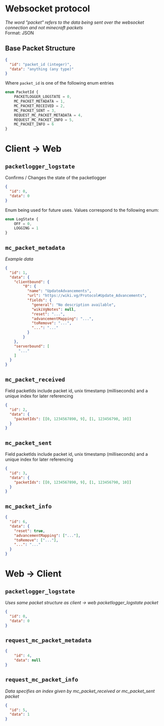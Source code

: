 # Websocket protocol

*The word "packet" refers to the data being sent over the websocket connection and not minecraft packets*  
Format: JSON

## Base Packet Structure

````json
{
  "id": "packet_id (integer)",
  "data": "anything (any type)"
}
````

Where ``packet_id`` is one of the following enum entries

````ts
enum PacketId {
    PACKETLOGGER_LOGSTATE = 0,
    MC_PACKET_METADATA = 1,
    MC_PACKET_RECEIVED = 2,
    MC_PACKET_SENT = 3,
    REQUEST_MC_PACKET_METADATA = 4,
    REQUEST_MC_PACKET_INFO = 5,
    MC_PACKET_INFO = 6
}
````

# Client -> Web

## ``packetlogger_logstate``

Confirms / Changes the state of the packetlogger

````json
{
  "id": 0,
  "data": 0
}
````

Enum being used for future uses. Values correspond to the following enum:

````ts
enum LogState {
    OFF = 0,
    LOGGING = 1
}
````

## ``mc_packet_metadata``

*Example data*

````json
{
  "id": 1,
  "data": {
    "clientbound": {
        "0": {
          "name": "UpdateAdvancements",
          "url": "https://wiki.vg/Protocol#Update_Advancements",
          "fields": {
            "general": "No description available",
            "wikiVgNotes": null,
            "reset": "...",
            "advancementMapping": "...",
            "toRemove": "...",
            "...": "..."
          }
        }
    },
    "serverbound": [
      "..."
    ]
  }
}
````

## ``mc_packet_received``

Field packetIds include packet id, unix timestamp (milliseconds) and a unique index for later referencing

````json
{
  "id": 2,
  "data": {
    "packetIds": [[0, 1234567890, 9], [1, 123456790, 10]]
  }
}
````

## ``mc_packet_sent``

Field packetIds include packet id, unix timestamp (milliseconds) and a unique index for later referencing

````json
{
  "id": 3,
  "data": {
    "packetIds": [[0, 1234567890, 9], [1, 123456790, 10]]
  }
}
````

## ``mc_packet_info``

````json
{
  "id": 6,
  "data": {
    "reset": true,
    "advancementMapping": ["..."],
    "toRemove": ["..."],
    "...": "..."
  }
}
````

# Web -> Client

## ``packetlogger_logstate``

*Uses same packet structure as client -> web packetlogger_logstate packet*

````json
{
  "id": 0,
  "data": 0
}
````

## ``request_mc_packet_metadata``

````json
{
    "id": 4,
    "data": null
}
````

## ``request_mc_packet_info``

*Data specifies an index given by mc_packet_received or mc_packet_sent packet*

````json
{
  "id": 5,
  "data": 1
}
````